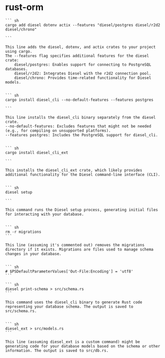 # rust-orm

    ``` sh
    cargo add diesel dotenv actix --features "diesel/postgres diesel/r2d2 diesel/chrono"

    ```

    This line adds the diesel, dotenv, and actix crates to your project using cargo.
    The --features flag specifies additional features for the diesel crate:
        diesel/postgres: Enables support for connecting to PostgreSQL databases.
        diesel/r2d2: Integrates Diesel with the r2d2 connection pool.
        diesel/chrono: Provides time-related functionality for Diesel models.


    ``` sh
    cargo install diesel_cli --no-default-features --features postgres

    ```

    This line installs the diesel_cli binary separately from the diesel crate.
    --no-default-features: Excludes features that might not be needed (e.g., for compiling on unsupported platforms).
    --features postgres: Includes the PostgreSQL support for diesel_cli.


    ``` sh
    cargo install diesel_cli_ext

    ```

    This installs the diesel_cli_ext crate, which likely provides additional functionality for the Diesel command-line interface (CLI).


    ``` sh
    diesel setup

    ```

    This command runs the Diesel setup process, generating initial files for interacting with your database.


    ``` sh
    rm -r migrations
    ```

    This line (assuming it's commented out) removes the migrations directory if it exists. Migrations are files used to manage schema changes in your database.


    ``` sh
    # $PSDefaultParameterValues['Out-File:Encoding'] = 'utf8'
    ```

    ``` sh
    diesel print-schema > src/schema.rs
    ```

    This command uses the diesel_cli binary to generate Rust code representing your database schema. The output is saved to src/schema.rs.


    ``` sh
    diesel_ext > src/models.rs
    ```

    This line (assuming diesel_ext is a custom command) might be generating code for your database models based on the schema or other information. The output is saved to src/db.rs.
